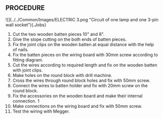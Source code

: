## PROCEDURE

![](../../Common/Images/ELECTRIC 3.png "Circuit of one lamp and one 3-pin wall socket"){.Jobs}

1. Cut the two wooden batten pieces 10” and 8".
1. Give the slope cutting on the both ends of batten pieces.
1. Fix the joint clips on the wooden batten at equal distance with the help of nails.
1. Fix the batten pieces on the wiring board with 30mm screw according to fitting diagram. 
1. Cut the wires according to required length and fix on the wooden batten with joint clips. 
1. Make holes on the round block with drill machine. 
1. Cross the wires through round block holes and fix with 50mm screw. 
1. Connect the wires to batten holder and fix with 20mm screw on the round block. 
1. Fix the accessories on the wooden board and make their internal connection. 1
1. Make connections on the wiring board and fix with 50mm screw. 
1. Test the wiring with Megger. 

